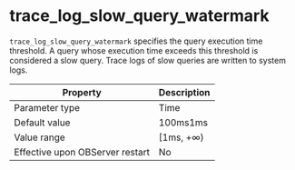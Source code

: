 trace_log_slow_query_watermark 
===================================================

`trace_log_slow_query_watermark` specifies the query execution time threshold. A query whose execution time exceeds this threshold is considered a slow query. Trace logs of slow queries are written to system logs. 


|          **Property**           | **Description** |
|---------------------------------|-----------------|
| Parameter type                  | Time            |
| Default value                   | 100ms1ms        |
| Value range                     | \[1ms, +∞)      |
| Effective upon OBServer restart | No              |



